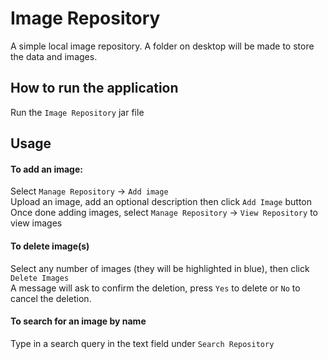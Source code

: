 # Image Repository
A simple local image repository. A folder on desktop will be made to store the data and images.

## How to run the application
Run the `Image Repository` jar file

## Usage
#### To add an image:
Select `Manage Repository` -> `Add image`\
Upload an image, add an optional description then click `Add Image` button\
Once done adding images, select `Manage Repository` -> `View Repository` to view images

#### To delete image(s)
Select any number of images (they will be highlighted in blue), then click `Delete Images`\
A message will ask to confirm the deletion, press `Yes` to delete or `No` to cancel the deletion.

#### To search for an image by name
Type in a search query in the text field under `Search Repository`
